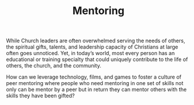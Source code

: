 ﻿---
title: Mentoring
intro: How can you help Christians be part of a network of mentors and mentees, transforming people's lives?
champions:
- name:
    Leadership Network
  logo:
    leadnet-logo.jpg
- name:
    Austin Christian Technologists and Entrepreneurs
  logo:
    austin-christian-entrepreneurs.jpg
---
While Church leaders are often overwhelmed serving the needs of others, the spiritual gifts, talents, and leadership capacity of Christians at large often goes unnoticed. Yet, in today’s world, most every person has an educational or training specialty that could uniquely contribute to the life of others, the church, and the community.

 How can we leverage technology, films, and games to foster a culture of peer mentoring where people who need mentoring in one set of skills not only can be mentor by a peer but in return they can mentor others with the skills they have been gifted?

